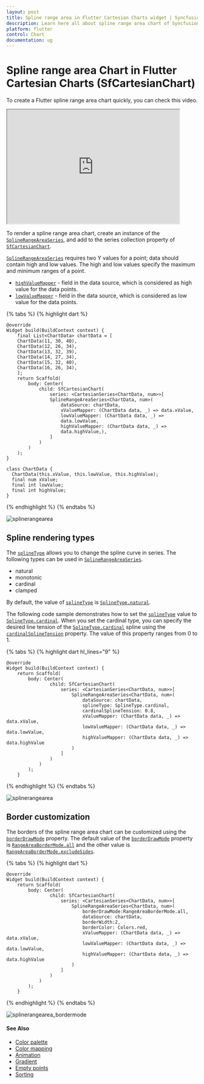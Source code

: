```yaml
---
layout: post
title: Spline range area in Flutter Cartesian Charts widget | Syncfusion 
description: Learn here all about spline range area chart of Syncfusion Flutter Cartesian Charts (SfCartesianChart) widget and more.
platform: flutter
control: Chart
documentation: ug
---
```


# Spline range area Chart in Flutter Cartesian Charts (SfCartesianChart)

To create a Flutter spline range area chart quickly, you can check this video.

<style>#flutterSplinerangecolumnChartTutorial{width : 90% !important; height: 300px !important }</style>
<iframe id='flutterSplinerangecolumnChartTutorial' src='https://www.youtube.com/embed/uSsKhlRzC2Q'></iframe>

To render a spline range area chart, create an instance of the [`SplineRangeAreaSeries`](https://pub.dev/documentation/syncfusion_flutter_charts/latest/charts/SplineRangeAreaSeries-class.html), and add to the series collection property of [`SfCartesianChart`](https://pub.dev/documentation/syncfusion_flutter_charts/latest/charts/SfCartesianChart/SfCartesianChart.html).


 [`SplineRangeAreaSeries`](https://pub.dev/documentation/syncfusion_flutter_charts/latest/charts/SplineRangeAreaSeries-class.html) requires two Y values for a point; data should contain high and low values. The high and low values specify the maximum and minimum ranges of a point.

* [`highValueMapper`](https://pub.dev/documentation/syncfusion_flutter_charts/latest/charts/RangeSeriesBase/highValueMapper.html) - field in the data source, which is considered as high value for the data points.
* [`lowValueMapper`](https://pub.dev/documentation/syncfusion_flutter_charts/latest/charts/RangeSeriesBase/lowValueMapper.html) - field in the data source, which is considered as low value for the data points.

{% tabs %}
{% highlight dart %} 

    @override
    Widget build(BuildContext context) {
        final List<ChartData> chartData = [
        ChartData(11, 30, 40),
        ChartData(12, 26, 34),
        ChartData(13, 32, 39),
        ChartData(14, 27, 34),
        ChartData(15, 32, 40),
        ChartData(16, 26, 34),
        ];
        return Scaffold(
            body: Center(
                child: SfCartesianChart(
                    series: <CartesianSeries<ChartData, num>>[
                    SplineRangeAreaSeries<ChartData, num>(
                        dataSource: chartData,
                        xValueMapper: (ChartData data, _) => data.xValue,
                        lowValueMapper: (ChartData data, _) =>
                        data.lowValue,
                        highValueMapper: (ChartData data, _) =>
                        data.highValue,),
                    ]
                )
            )
        );
    }

    class ChartData {
      ChartData(this.xValue, this.lowValue, this.highValue);
      final num xValue;
      final int lowValue;
      final int highValue;
    }


{% endhighlight %}
{% endtabs %}

![splinerangearea](cartesian-chart-types-images/splinerangearea.png)

##	Spline rendering types

The [`splineType`](https://pub.dev/documentation/syncfusion_flutter_charts/latest/charts/SplineRangeAreaSeries/splineType.html) allows you to change the spline curve in series. The following types can be used in [`SplineRangeAreaSeries`](https://pub.dev/documentation/syncfusion_flutter_charts/latest/charts/SplineRangeAreaSeries-class.html).

* natural
* monotonic
* cardinal
* clamped

By default, the value of [`splineType`](https://pub.dev/documentation/syncfusion_flutter_charts/latest/charts/SplineRangeAreaSeries/splineType.html) is [`SplineType.natural`](https://pub.dev/documentation/syncfusion_flutter_charts/latest/charts/SplineType.html#natural).

The following code sample demonstrates how to set the [`splineType`](https://pub.dev/documentation/syncfusion_flutter_charts/latest/charts/SplineRangeAreaSeries/splineType.html) value to [`SplineType.cardinal`](https://pub.dev/documentation/syncfusion_flutter_charts/latest/charts/SplineType.html#cardinal). When you set the cardinal type, you can specify the desired line tension of the [`SplineType.cardinal`](https://pub.dev/documentation/syncfusion_flutter_charts/latest/charts/SplineType.html#cardinal) spline using the [`cardinalSplineTension`](https://pub.dev/documentation/syncfusion_flutter_charts/latest/charts/SplineRangeAreaSeries/cardinalSplineTension.html) property. The value of this property ranges from 0 to 1.

{% tabs %}
{% highlight dart hl_lines="9" %} 

    @override
    Widget build(BuildContext context) {
        return Scaffold(
            body: Center(
                    child: SfCartesianChart(
                        series: <CartesianSeries<ChartData, num>>[
                            SplineRangeAreaSeries<ChartData, num>(
                                dataSource: chartData,
                                splineType: SplineType.cardinal,
                                cardinalSplineTension: 0.8,
                                xValueMapper: (ChartData data, _) => data.xValue,
                                lowValueMapper: (ChartData data, _) => data.lowValue,
                                highValueMapper: (ChartData data, _) => data.highValue
                            )
                        ]
                    )
                )
            );
        }

{% endhighlight %}
{% endtabs %}

![splinerangearea](cartesian-chart-types-images/splinerangeareatype.png)

## Border customization

The borders of the spline range area chart can be customized using the [`borderDrawMode`](https://pub.dev/documentation/syncfusion_flutter_charts/latest/charts/SplineRangeAreaSeries/borderDrawMode.html) property. The default value of the [`borderDrawMode`](https://pub.dev/documentation/syncfusion_flutter_charts/latest/charts/SplineRangeAreaSeries/borderDrawMode.html) property is [`RangeAreaBorderMode.all`](https://pub.dev/documentation/syncfusion_flutter_charts/latest/charts/RangeAreaBorderMode.html#all) and the other value is [`RangeAreaBorderMode.excludeSides`](https://pub.dev/documentation/syncfusion_flutter_charts/latest/charts/RangeAreaBorderMode.html#excludeSides).

{% tabs %}
{% highlight dart %} 

    @override
    Widget build(BuildContext context) {
        return Scaffold(
            body: Center(
                    child: SfCartesianChart(
                        series: <CartesianSeries<ChartData, num>>[
                            SplineRangeAreaSeries<ChartData, num>(
                                borderDrawMode:RangeAreaBorderMode.all,
                                dataSource: chartData,
                                borderWidth:2,
                                borderColor: Colors.red,
                                xValueMapper: (ChartData data, _) => data.xValue,
                                lowValueMapper: (ChartData data, _) => data.lowValue,
                                highValueMapper: (ChartData data, _) => data.highValue
                            )
                        ]
                    )
                )
            );
        }

{% endhighlight %}
{% endtabs %}

![splinerangearea_bordermode](cartesian-chart-types-images/splinerangearea_bordermode.png)

#### See Also

* [Color palette](/flutter/cartesian-charts/series-customization#color-palette) 
* [Color mapping](/flutter/cartesian-charts/series-customization#color-mapping-for-data-points)
* [Animation](/flutter/cartesian-charts/series-customization#animation)
* [Gradient](/flutter/cartesian-charts/series-customization#gradient-fill)
* [Empty points](/flutter/cartesian-charts/series-customization#empty-points)
* [Sorting](/flutter/cartesian-charts/series-customization#sorting)